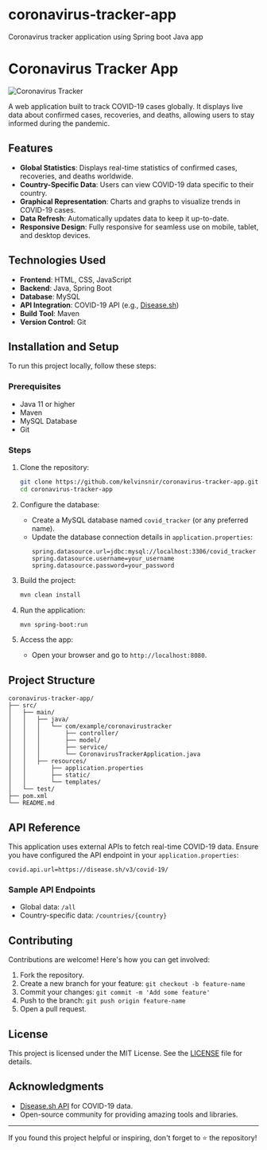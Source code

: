 # coronavirus-tracker-app
Coronavirus tracker application using Spring boot Java app

# Coronavirus Tracker App

![Coronavirus Tracker](https://via.placeholder.com/1200x400.png?text=Coronavirus+Tracker+App)

A web application built to track COVID-19 cases globally. It displays live data about confirmed cases, recoveries, and deaths, allowing users to stay informed during the pandemic.

## Features

- **Global Statistics**: Displays real-time statistics of confirmed cases, recoveries, and deaths worldwide.
- **Country-Specific Data**: Users can view COVID-19 data specific to their country.
- **Graphical Representation**: Charts and graphs to visualize trends in COVID-19 cases.
- **Data Refresh**: Automatically updates data to keep it up-to-date.
- **Responsive Design**: Fully responsive for seamless use on mobile, tablet, and desktop devices.


## Technologies Used

- **Frontend**: HTML, CSS, JavaScript
- **Backend**: Java, Spring Boot
- **Database**: MySQL
- **API Integration**: COVID-19 API (e.g., [Disease.sh](https://disease.sh/))
- **Build Tool**: Maven
- **Version Control**: Git

## Installation and Setup

To run this project locally, follow these steps:

### Prerequisites

- Java 11 or higher
- Maven
- MySQL Database
- Git

### Steps

1. Clone the repository:
   ```bash
   git clone https://github.com/kelvinsnir/coronavirus-tracker-app.git
   cd coronavirus-tracker-app
   ```

2. Configure the database:
   - Create a MySQL database named `covid_tracker` (or any preferred name).
   - Update the database connection details in `application.properties`:
     ```properties
     spring.datasource.url=jdbc:mysql://localhost:3306/covid_tracker
     spring.datasource.username=your_username
     spring.datasource.password=your_password
     ```

3. Build the project:
   ```bash
   mvn clean install
   ```

4. Run the application:
   ```bash
   mvn spring-boot:run
   ```

5. Access the app:
   - Open your browser and go to `http://localhost:8080`.

## Project Structure

```
coronavirus-tracker-app/
├── src/
│   ├── main/
│   │   ├── java/
│   │   │   └── com/example/coronavirustracker
│   │   │       ├── controller/
│   │   │       ├── model/
│   │   │       ├── service/
│   │   │       └── CoronavirusTrackerApplication.java
│   │   ├── resources/
│   │       ├── application.properties
│   │       ├── static/
│   │       └── templates/
│   └── test/
├── pom.xml
└── README.md
```

## API Reference

This application uses external APIs to fetch real-time COVID-19 data. Ensure you have configured the API endpoint in your `application.properties`:

```properties
covid.api.url=https://disease.sh/v3/covid-19/
```

### Sample API Endpoints

- Global data: `/all`
- Country-specific data: `/countries/{country}`

## Contributing

Contributions are welcome! Here's how you can get involved:

1. Fork the repository.
2. Create a new branch for your feature: `git checkout -b feature-name`
3. Commit your changes: `git commit -m 'Add some feature'`
4. Push to the branch: `git push origin feature-name`
5. Open a pull request.

## License

This project is licensed under the MIT License. See the [LICENSE](LICENSE) file for details.

## Acknowledgments

- [Disease.sh API](https://disease.sh/) for COVID-19 data.
- Open-source community for providing amazing tools and libraries.

---

If you found this project helpful or inspiring, don't forget to ⭐ the repository!

